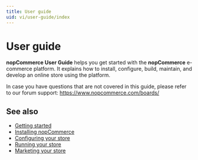 ```yaml
---
title: User guide
uid: vi/user-guide/index
---
```


# User guide

**nopCommerce User Guide** helps you get started with the **nopCommerce** e-commerce platform. It explains how to install, configure, build, maintain, and develop an online store using the platform.

In case you have questions that are not covered in this guide, please refer to our forum support: <https://www.nopcommerce.com/boards/>

## See also

* [Getting started](xref:vi/user-guide/getting-started)
* [Installing nopCommerce](xref:vi/user-guide/installing/index)
* [Configuring your store](xref:vi/user-guide/configuring/index)
* [Running your store](xref:vi/user-guide/running/index)
* [Marketing your store](xref:vi/user-guide/marketing/index)